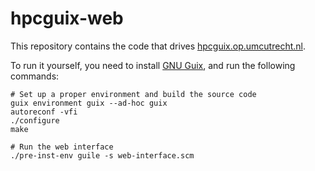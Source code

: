 hpcguix-web
===========

This repository contains the code that drives 
[hpcguix.op.umcutrecht.nl](https://hpcguix.op.umcutrecht.nl).

To run it yourself, you need to install [GNU Guix](https://www.guixsd.org),
and run the following commands:
```
# Set up a proper environment and build the source code
guix environment guix --ad-hoc guix
autoreconf -vfi
./configure
make

# Run the web interface
./pre-inst-env guile -s web-interface.scm
```
